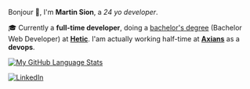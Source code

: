 <!-- ![cthulhu](https://github.com/domino659/Storage/blob/master/cthulhu.png)
 -->
Bonjour 👋, I'm **Martin Sion**, a *24 yo developer*.

🎓 Currently a **full-time developer**, doing a [bachelor's degree][HeticBachelor] (Bachelor Web Developer) at **[Hetic]**. I'am actually working half-time at **[Axians]** as a **devops**.

<!-- Technology I am familiar with are -->
<!-- Python Front React -->
<!-- Ansible Terraform -->
<!-- Linux -->

[![My GitHub Language Stats](https://github-readme-stats.vercel.app/api/top-langs/?username=domino659&langs_count=5&theme=tokyonight)]()

[![LinkedIn][linkedin-shield]][linkedin-url]

<!-- MARKDOWN LINKS & IMAGES -->
<!-- Link -->
[Hetic]: http://www.hetic.net
[HeticBachelor]: http://www.hetic.net/formations/bachelor-web
[Axians]: http://www.axians.fr


<!-- Shield -->
[linkedin-shield]: https://img.shields.io/badge/-LinkedIn-black.svg?style=for-the-badge&logo=linkedin&colorB=555
[linkedin-url]: https://linkedin.com/in/martin-sion

<!--
Feel free to contact me:
**domino659/domino659** is a ✨ _special_ ✨ repository because its `README.md` (this file) appears on your GitHub profile.

Here are some ideas to get you started:

- 🔭 I’m currently working on ...
- 🌱 I’m currently learning ...
- 👯 I’m looking to collaborate on ...
- 🤔 I’m looking for help with ...
- 💬 Ask me about ...
- 📫 How to reach me: ...
- 😄 Pronouns: ...
- ⚡ Fun fact: ...
-->
